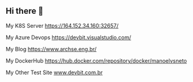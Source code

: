 ## Hi there 👋

My K8S Server
https://164.152.34.160:32657/

My Azure Devops
https://devbit.visualstudio.com/

My Blog
https://www.archse.eng.br/

My DockerHub 
https://hub.docker.com/repository/docker/manoelvsneto

My Other Test Site
www.devbit.com.br



<!--
**manoelvsneto/manoelvsneto** is a ✨ _special_ ✨ repository because its `README.md` (this file) appears on your GitHub profile.

Here are some ideas to get you started:

- 🔭 I’m currently working on ...
- 🌱 I’m currently learning ...
- 👯 I’m looking to collaborate on ...
- 🤔 I’m looking for help with ...
- 💬 Ask me about ...
- 📫 How to reach me: ...
- 😄 Pronouns: ...
- ⚡ Fun fact: ...
-->
